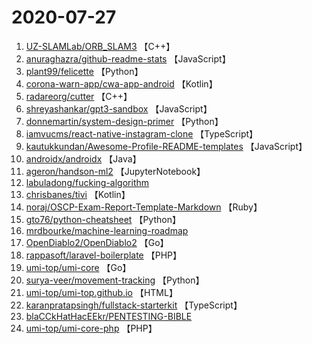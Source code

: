 # 2020-07-27

1. [UZ-SLAMLab/ORB_SLAM3](https://github.com/UZ-SLAMLab/ORB_SLAM3) 【C++】
2. [anuraghazra/github-readme-stats](https://github.com/anuraghazra/github-readme-stats) 【JavaScript】
3. [plant99/felicette](https://github.com/plant99/felicette) 【Python】
4. [corona-warn-app/cwa-app-android](https://github.com/corona-warn-app/cwa-app-android) 【Kotlin】
5. [radareorg/cutter](https://github.com/radareorg/cutter) 【C++】
6. [shreyashankar/gpt3-sandbox](https://github.com/shreyashankar/gpt3-sandbox) 【JavaScript】
7. [donnemartin/system-design-primer](https://github.com/donnemartin/system-design-primer) 【Python】
8. [iamvucms/react-native-instagram-clone](https://github.com/iamvucms/react-native-instagram-clone) 【TypeScript】
9. [kautukkundan/Awesome-Profile-README-templates](https://github.com/kautukkundan/Awesome-Profile-README-templates) 【JavaScript】
10. [androidx/androidx](https://github.com/androidx/androidx) 【Java】
11. [ageron/handson-ml2](https://github.com/ageron/handson-ml2) 【JupyterNotebook】
12. [labuladong/fucking-algorithm](https://github.com/labuladong/fucking-algorithm) 
13. [chrisbanes/tivi](https://github.com/chrisbanes/tivi) 【Kotlin】
14. [noraj/OSCP-Exam-Report-Template-Markdown](https://github.com/noraj/OSCP-Exam-Report-Template-Markdown) 【Ruby】
15. [gto76/python-cheatsheet](https://github.com/gto76/python-cheatsheet) 【Python】
16. [mrdbourke/machine-learning-roadmap](https://github.com/mrdbourke/machine-learning-roadmap) 
17. [OpenDiablo2/OpenDiablo2](https://github.com/OpenDiablo2/OpenDiablo2) 【Go】
18. [rappasoft/laravel-boilerplate](https://github.com/rappasoft/laravel-boilerplate) 【PHP】
19. [umi-top/umi-core](https://github.com/umi-top/umi-core) 【Go】
20. [surya-veer/movement-tracking](https://github.com/surya-veer/movement-tracking) 【Python】
21. [umi-top/umi-top.github.io](https://github.com/umi-top/umi-top.github.io) 【HTML】
22. [karanpratapsingh/fullstack-starterkit](https://github.com/karanpratapsingh/fullstack-starterkit) 【TypeScript】
23. [blaCCkHatHacEEkr/PENTESTING-BIBLE](https://github.com/blaCCkHatHacEEkr/PENTESTING-BIBLE) 
24. [umi-top/umi-core-php](https://github.com/umi-top/umi-core-php) 【PHP】
